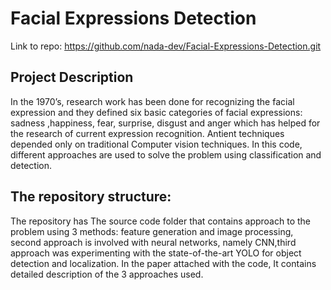 # Facial Expressions Detection
Link to repo: https://github.com/nada-dev/Facial-Expressions-Detection.git


## Project Description
In the 1970’s, research work has been done for
recognizing the facial expression and they defined six
basic categories of facial expressions: sadness
,happiness, fear, surprise, disgust and anger which
has helped for the research of current expression
recognition. Antient techniques depended only on
traditional Computer vision techniques. In this code,
different approaches are used to solve the problem
using classification and detection.

## The repository structure:
The repository has The source code folder that contains
approach to the problem using 3 methods: feature generation
and image processing, second approach is involved
with neural networks, namely CNN,third approach was experimenting with
the state-of-the-art YOLO for object detection and
localization. In the paper attached with the code, 
It contains detailed description of the 3 
approaches used. 
